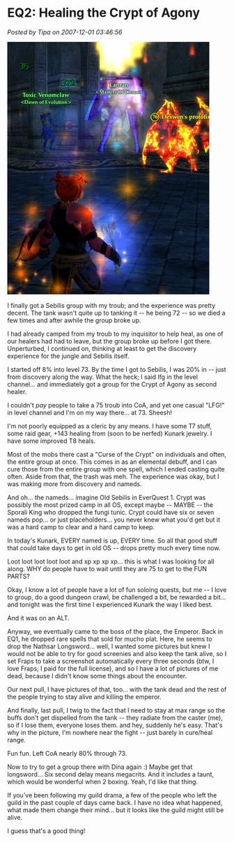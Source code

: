 # EQ2: Healing the Crypt of Agony

*Posted by Tipa on 2007-12-01 03:46:56*

![eq2 dera sebilis kunark “crypt of agony” inquisitor emperor](../uploads/2007/12/everquest2-2007-12-01-01-47-14-26.jpg)

I finally got a Sebilis group with my troub; and the experience was pretty decent. The tank wasn't quite up to tanking it -- he being 72 -- so we died a few times and after awhile the group broke up.

I had already camped from my troub to my inquisitor to help heal, as one of our healers had had to leave, but the group broke up before I got there. Unperturbed, I continued on, thinking at least to get the discovery experience for the jungle and Sebilis itself.

I started off 8% into level 73. By the time I got to Sebilis, I was 20% in -- just from discovery along the way. What the heck; I said lfg in the level channel... and immediately got a group for the Crypt of Agony as second healer.

I couldn't *pay* people to take a 75 troub into CoA, and yet one casual "LFG!" in level channel and I'm on my way there... at 73. Sheesh!

I'm not poorly equipped as a cleric by any means. I have some T7 stuff, some raid gear, +143 healing from (soon to be nerfed) Kunark jewelry. I have some improved T8 heals.

Most of the mobs there cast a "Curse of the Crypt" on individuals and often, the entire group at once. This comes in as an elemental debuff, and I can cure those from the entire group with one spell, which I ended casting quite often. Aside from that, the trash was meh. The experience was okay, but I was making more from discovery and nameds.

And oh... the nameds... imagine Old Sebilis in EverQuest 1. Crypt was possibly the most prized camp in all OS, except maybe -- MAYBE -- the Sporali King who dropped the fungi tunic. Crypt could have six or seven nameds pop... or just placeholders... you never knew what you'd get but it was a hard camp to clear and a hard camp to keep.

In today's Kunark, EVERY named is up, EVERY time. So all that good stuff that could take days to get in old OS -- drops pretty much every time now.

Loot loot loot loot loot and xp xp xp xp... this is what I was looking for all along. WHY do people have to wait until they are 75 to get to the FUN PARTS?

Okay, I know a lot of people have a lot of fun soloing quests, but me -- I love to group, do a good dungeon crawl, be challenged a bit, be rewarded a bit... and tonight was the first time I experienced Kunark the way I liked best.

And it was on an ALT.

Anyway, we eventually came to the boss of the place, the Emperor. Back in EQ1, he dropped rare spells that sold for mucho plat. Here, he seems to drop the Nathsar Longsword... well, I wanted some pictures but knew I would not be able to try for good screenies and also keep the tank alive, so I set Fraps to take a screenshot automatically every three seconds (btw, I love Fraps; I paid for the full license), and so I have a lot of pictures of me dead, because I didn't know some things about the encounter.

Our next pull, I have pictures of that, too... with the tank dead and the rest of the people trying to stay alive and killing the emperor.

And finally, last pull, I twig to the fact that I need to stay at max range so the buffs don't get dispelled from the tank -- they radiate from the caster (me), so if I lose them, everyone loses them. and hey, suddenly he's easy. That's why in the picture, I'm nowhere near the fight -- just barely in cure/heal range.

Fun fun. Left CoA nearly 80% through 73.

Now to try to get a group there with Dina again :) Maybe get that longsword... Six second delay means megacrits. And it includes a taunt, which would be wonderful when 2 boxing. Yeah, I'd like that thing.

If you've been following my guild drama, a few of the people who left the guild in the past couple of days came back. I have no idea what happened, what made them change their mind... but it looks like the guild might still be alive.

I guess that's a good thing!

